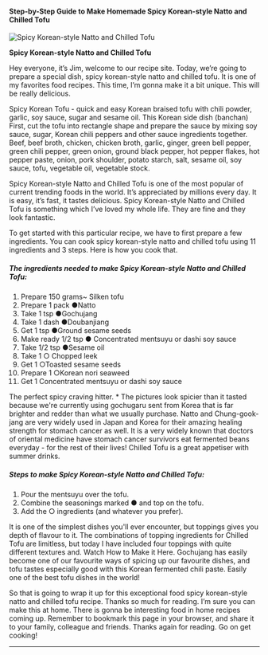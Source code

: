            

#### Step-by-Step Guide to Make Homemade Spicy Korean-style Natto and Chilled Tofu

![Spicy Korean-style Natto and Chilled Tofu](https://img-global.cpcdn.com/recipes/5529465779126272/751x532cq70/spicy-korean-style-natto-and-chilled-tofu-recipe-main-photo.jpg)

**Spicy Korean-style Natto and Chilled Tofu**

Hey everyone, it’s Jim, welcome to our recipe site. Today, we’re going to prepare a special dish, spicy korean-style natto and chilled tofu. It is one of my favorites food recipes. This time, I’m gonna make it a bit unique. This will be really delicious.

Spicy Korean Tofu - quick and easy Korean braised tofu with chili powder, garlic, soy sauce, sugar and sesame oil. This Korean side dish (banchan) First, cut the tofu into rectangle shape and prepare the sauce by mixing soy sauce, sugar, Korean chili peppers and other sauce ingredients together. Beef, beef broth, chicken, chicken broth, garlic, ginger, green bell pepper, green chili pepper, green onion, ground black pepper, hot pepper flakes, hot pepper paste, onion, pork shoulder, potato starch, salt, sesame oil, soy sauce, tofu, vegetable oil, vegetable stock.

Spicy Korean-style Natto and Chilled Tofu is one of the most popular of current trending foods in the world. It’s appreciated by millions every day. It is easy, it’s fast, it tastes delicious. Spicy Korean-style Natto and Chilled Tofu is something which I’ve loved my whole life. They are fine and they look fantastic.

To get started with this particular recipe, we have to first prepare a few ingredients. You can cook spicy korean-style natto and chilled tofu using 11 ingredients and 3 steps. Here is how you cook that.

##### The ingredients needed to make Spicy Korean-style Natto and Chilled Tofu:

1.  Prepare 150 grams~ Silken tofu
2.  Prepare 1 pack ●Natto
3.  Take 1 tsp ●Gochujang
4.  Take 1 dash ●Doubanjiang
5.  Get 1 tsp ●Ground sesame seeds
6.  Make ready 1/2 tsp ● Concentrated mentsuyu or dashi soy sauce
7.  Take 1/2 tsp ●Sesame oil
8.  Take 1 ○ Chopped leek
9.  Get 1 ○Toasted sesame seeds
10.  Prepare 1 ○Korean nori seaweed
11.  Get 1 Concentrated mentsuyu or dashi soy sauce

The perfect spicy craving hitter. \* The pictures look spicier than it tasted because we're currently using gochugaru sent from Korea that is far brighter and redder than what we usually purchase. Natto and Chung-gook-jang are very widely used in Japan and Korea for their amazing healing strength for stomach cancer as well. It is a very widely known that doctors of oriental medicine have stomach cancer survivors eat fermented beans everyday - for the rest of their lives! Chilled Tofu is a great appetiser with summer drinks.

##### Steps to make Spicy Korean-style Natto and Chilled Tofu:

1.  Pour the mentsuyu over the tofu.
2.  Combine the seasonings marked ● and top on the tofu.
3.  Add the ○ ingredients (and whatever you prefer).

It is one of the simplest dishes you'll ever encounter, but toppings gives you depth of flavour to it. The combinations of topping ingredients for Chilled Tofu are limitless, but today I have included four toppings with quite different textures and. Watch How to Make it Here. Gochujang has easily become one of our favourite ways of spicing up our favourite dishes, and tofu tastes especially good with this Korean fermented chili paste. Easily one of the best tofu dishes in the world!

So that is going to wrap it up for this exceptional food spicy korean-style natto and chilled tofu recipe. Thanks so much for reading. I’m sure you can make this at home. There is gonna be interesting food in home recipes coming up. Remember to bookmark this page in your browser, and share it to your family, colleague and friends. Thanks again for reading. Go on get cooking!

* * *